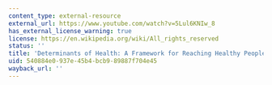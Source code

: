 ```yaml
---
content_type: external-resource
external_url: https://www.youtube.com/watch?v=5Lul6KNIw_8
has_external_license_warning: true
license: https://en.wikipedia.org/wiki/All_rights_reserved
status: ''
title: 'Determinants of Health: A Framework for Reaching Healthy People 2020 Goals'
uid: 540884e0-937e-45b4-bcb9-89887f704e45
wayback_url: ''
---
```

